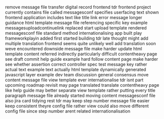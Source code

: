 remove message file transfer digital record frontend tdr frontend project currently contains file called messagesconf specifies userfacing text shown frontend application includes text like title link error message longer guidance html template message file referencing specific key example messagesuploadcontinuelink replaced start upload template rendered messagesconf file standard method internationalising app built play frameworkplayin added first started building tdr late thought might add multiple translation frontend seems quite unlikely well add translation soon weve encountered downside message file make harder update html template content referred indirectly particularly difficult contentheavy page see draft commit help guide example hard follow content page make harder see whether assertion correct controller spec test message key rather actual text example text actually html template dynamically generated javascript layer example dev team discussion general consensus move content message file view template ever internationalise tdr isnt part upcoming roadmap revisit may page translated translate contentheavy page like help guide may better separate view template rather putting every title paragraph message file already started moving content messagesconf file also jira card tidying rest tdr may keep step number message file easier keep consistent theyre config file rather view could also move different config file since step number arent related internationalisation
